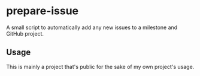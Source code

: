 # prepare-issue

A small script to automatically add any new issues to a milestone and GitHub project.

## Usage

This is mainly a project that's public for the sake of my own project's usage. 

